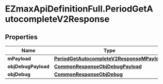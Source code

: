 # EZmaxApiDefinitionFull.PeriodGetAutocompleteV2Response

## Properties

Name | Type | Description | Notes
------------ | ------------- | ------------- | -------------
**mPayload** | [**PeriodGetAutocompleteV2ResponseMPayload**](PeriodGetAutocompleteV2ResponseMPayload.md) |  | 
**objDebugPayload** | [**CommonResponseObjDebugPayload**](CommonResponseObjDebugPayload.md) |  | [optional] 
**objDebug** | [**CommonResponseObjDebug**](CommonResponseObjDebug.md) |  | [optional] 



